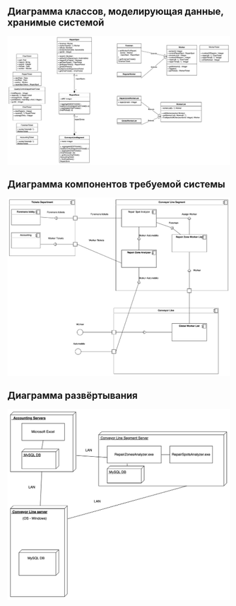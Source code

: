 ## Диаграмма классов, моделирующая данные, хранимые системой

![](task-1.png)

## Диаграмма компонентов требуемой системы

![](task-2.png)

## Диаграмма развёртывания

![](task-3.png)